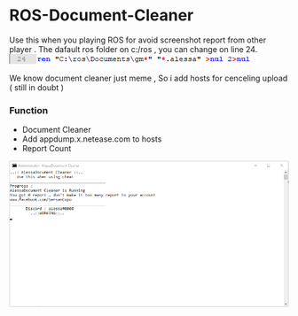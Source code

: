 # ROS-Document-Cleaner
Use this when you playing ROS for avoid screenshot report from other player . The dafault ros folder on c:/ros , you can change on line 24.
![screenshot](https://github.com/alessa0008/ROS-Document-Cleaner/blob/master/image/Screenshot_353.png)

We know document cleaner just meme ,  So i add hosts for cenceling upload ( still in doubt )

### Function
* Document Cleaner
* Add appdump.x.netease.com to hosts
* Report Count

![screenshot](https://github.com/alessa0008/ROS-Document-Cleaner/blob/master/image/Screenshot_352.png)
